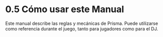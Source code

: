 # 0.5 Cómo usar este Manual

Este manual describe las reglas y mecánicas de Prisma. Puede utilizarse como referencia durante el juego, tanto para jugadores como para el DJ.
